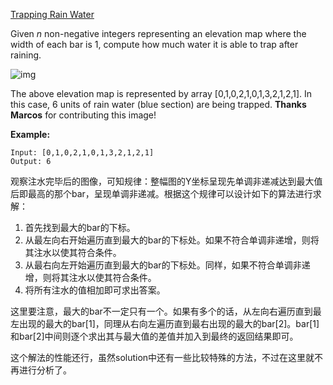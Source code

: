 [Trapping Rain Water ](https://leetcode.com/problems/trapping-rain-water/)

Given *n* non-negative integers representing an elevation map where the width of each bar is 1, compute how much water it is able to trap after raining.

![img](https://assets.leetcode.com/uploads/2018/10/22/rainwatertrap.png)

The above elevation map is represented by array [0,1,0,2,1,0,1,3,2,1,2,1]. In this case, 6 units of rain water (blue section) are being trapped. **Thanks Marcos** for contributing this image!

**Example:**

```
Input: [0,1,0,2,1,0,1,3,2,1,2,1]
Output: 6
```



观察注水完毕后的图像，可知规律：整幅图的Y坐标呈现先单调非递减达到最大值后即最高的那个bar，呈现单调非递减。根据这个规律可以设计如下的算法进行求解：

1. 首先找到最大的bar的下标。
2. 从最左向右开始遍历直到最大的bar的下标处。如果不符合单调非递增，则将其注水以使其符合条件。
3. 从最右向左开始遍历直到最大的bar的下标处。同样，如果不符合单调非递增，则将其注水以使其符合条件。
4. 将所有注水的值相加即可求出答案。

这里要注意，最大的bar不一定只有一个。如果有多个的话，从左向右遍历直到最左出现的最大的bar[1]，同理从右向左遍历直到最右出现的最大的bar[2]。bar[1]和bar[2]中间则逐个求出其与最大值的差值并加入到最终的返回结果即可。

这个解法的性能还行，虽然solution中还有一些比较特殊的方法，不过在这里就不再进行分析了。

